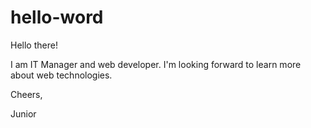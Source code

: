 # hello-word

Hello there!

I am IT Manager and web developer. I'm looking forward to learn more about web technologies.

Cheers,

Junior

